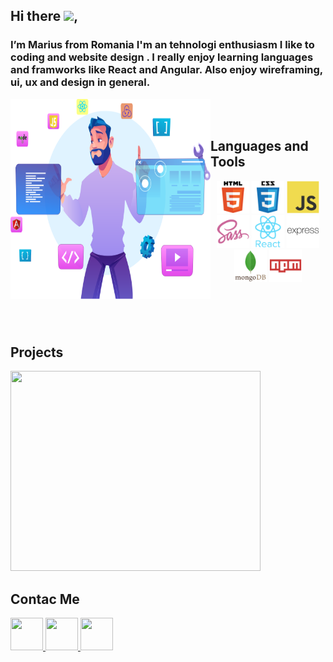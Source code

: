 <foreignObject width="100%" height="100%">

<div class="container">

<h2 class="pro">Hi there <img src="https://raw.githubusercontent.com/MartinHeinz/MartinHeinz/master/wave.gif" width="30" />, </h2>
<div class="intro">
  
  <div class ="intro-box" align="center">
    <div class="intro-text" align="left">
      <h3>I’m Marius from Romania I'm an tehnologi enthusiasm  I like to coding and website design . I really enjoy learning languages and framworks like React and Angular. Also enjoy wireframing, ui, ux and design in general.</h3>
    <!-- </div>
    <div class="intro-animate"> -->
      <img src="./Asset 16.svg" alt="my image" height="320" width="320" align="left" />
    </div>
  </div>
</div>

<br>
<br>


<h2 class="pro">Languages and Tools</h2>
<div class="language" align="center">
  <img
    src="https://raw.githubusercontent.com/devicons/devicon/2ae2a900d2f041da66e950e4d48052658d850630/icons/html5/html5-original-wordmark.svg"
    alt="html5"
    class="images"
     height="52" width="52"
  />
  <img
    src="https://raw.githubusercontent.com/devicons/devicon/2ae2a900d2f041da66e950e4d48052658d850630/icons/css3/css3-original-wordmark.svg"
    alt="css3"
    class="images"  
    height="52" width="52"
  />
  <img
    src="https://raw.githubusercontent.com/devicons/devicon/2ae2a900d2f041da66e950e4d48052658d850630/icons/javascript/javascript-original.svg"
    alt="javascript"
    class="images"
     height="52" width="52"
  />
  <img
    src="https://raw.githubusercontent.com/devicons/devicon/2ae2a900d2f041da66e950e4d48052658d850630/icons/sass/sass-original.svg"
    alt="Sass"
    class="images"
     height="52" width="52"
  />
  <img
    src="https://raw.githubusercontent.com/devicons/devicon/2ae2a900d2f041da66e950e4d48052658d850630/icons/react/react-original-wordmark.svg"
    alt="React"
    class="images"
     height="52" width="52"
  />
  <img
    src="https://raw.githubusercontent.com/devicons/devicon/2ae2a900d2f041da66e950e4d48052658d850630/icons/express/express-original-wordmark.svg"
    alt="express"
    class="images"
     height="52" width="52"
  />
  <img
    src="https://raw.githubusercontent.com/devicons/devicon/2ae2a900d2f041da66e950e4d48052658d850630/icons/mongodb/mongodb-original-wordmark.svg"
    alt="mongodb"
    class="images"
     height="52" width="52"
  />
  <img
    src="https://raw.githubusercontent.com/devicons/devicon/2ae2a900d2f041da66e950e4d48052658d850630/icons/npm/npm-original-wordmark.svg"
    alt="npm"
    class="images"
     height="52" width="52"
  />
</div>
</div>

<br>
<br>
<br>
<br>

<h2 class="pro">Projects</h2>
      <div float="left">
          <script>
function ClickRepsonse(){
alert ("clicked the image");
}
</script>

<img src="nexter.gif"  height="320" width="400" onClick="ClickRepsonse()" />
           

<map name="image-map">
    <area target="_self" alt="index" title="index" href="https://github.com/CatrunaMarius/Nexter" coords="84,35,214,71" shape="rect">
</map>
            <!-- <a href="https://github.com/CatrunaMarius/Nexter"> -->
            <!-- <img class="gif" src="nexter.gif"  height="320" width="400"> -->
            <!-- <img class="gif" src="natours.gif"  height="320" width="400"> -->
            <!-- <button width="400">Natours<button>
            <img class="gif" src="trillo.gif"  height="320" width="400">
            <img class="gif" src="e-Shopping.gif" height="320" width="400">
            <img class="gif" src="Secrets.gif"  height="320" width="400">
            <img class="gif" src="TinDog.gif"  height="320" width="400"> -->
      </div>   
  <h2 class="pro">Contac Me</h2>
  <div class = "contact">
    <a href="mailto:catruna.marius.robert@gmail.com"> <img class="images" src="https://cdn.worldvectorlogo.com/logos/official-gmail-icon-2020-.svg" height="52" width="52" /> </a>
    <a href="https://www.linkedin.com/in/catruna-marius-robert-a7088ba7"> <img class="images" src="https://cdn.worldvectorlogo.com/logos/linkedin-icon-2.svg" height="52" width="52" /> </a>
    <a href="https://codesandbox.io/u/catruna.marius.robert"> <img class="images" src="https://cdn4.iconfinder.com/data/icons/logos-brands-5/24/codesandbox-4096.png" height="52" width="52" /> </a>
  </div>
</div>
 


<script src='http://code.jquery.com/jquery-1.4.2.min.js' ></script>
<script type="text/javascript">
document.getElementsByClass('pro').style.backgroundColor = 'RED';
  $(function() {
      var b = $("#button");
      var w = $("#wrapper");
      var l = $("#list");
      b.click(function() {
        if (w.hasClass('open')) {
          w.removeClass('open');
          w.height(0);
        } else {
          w.addClass('open');
          w.height(l.outerHeight(true));
        }
      });
    });
</script>
</foreignObject>